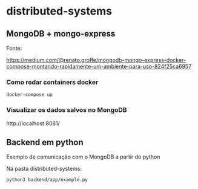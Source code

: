 # distributed-systems

## MongoDB + mongo-express

Fonte: 

https://medium.com/@renato.groffe/mongodb-mongo-express-docker-compose-montando-rapidamente-um-ambiente-para-uso-824f25ca6957

### Como rodar containers docker

`docker-compose up`

### Visualizar os dados salvos no MongoDB

http://localhost:8081/

## Backend em python

Exemplo de comunicação com o MongoDB a partir do python

Na pasta distributed-systems:

`python3 backend/app/example.py`
